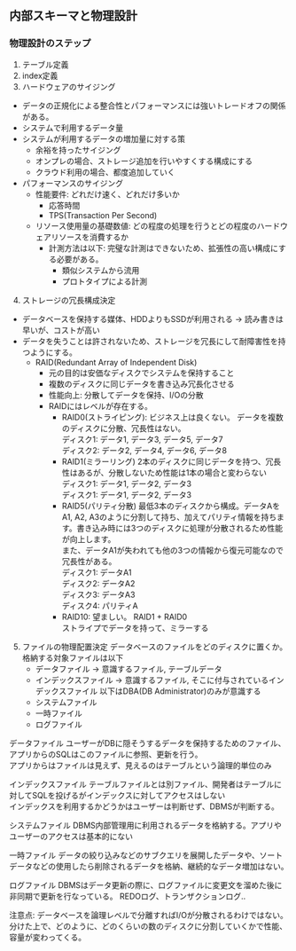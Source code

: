 ## 内部スキーマと物理設計
### 物理設計のステップ
1. テーブル定義
2. index定義
3. ハードウェアのサイジング
  - データの正規化による整合性とパフォーマンスには強いトレードオフの関係がある。
  - システムで利用するデータ量
  - システムが利用するデータの増加量に対する策
    - 余裕を持ったサイジング
    - オンプレの場合、ストレージ追加を行いやすくする構成にする
    - クラウド利用の場合、都度追加していく
  - パフォーマンスのサイジング
    - 性能要件: どれだけ速く、どれだけ多いか
      - 応答時間
      - TPS(Transaction Per Second)
    - リソース使用量の基礎数値: どの程度の処理を行うとどの程度のハードウェアリソースを消費するか
      - 計測方法は以下: 完璧な計測はできないため、拡張性の高い構成にする必要がある。
        - 類似システムから流用
        - プロトタイプによる計測
4. ストレージの冗長構成決定
  - データベースを保持する媒体、HDDよりもSSDが利用される -> 読み書きは早いが、コストが高い
  - データを失うことは許されないため、ストレージを冗長にして耐障害性を持つようにする。
    - RAID(Redundant Array of Independent Disk)
      - 元の目的は安価なディスクでシステムを保持すること
      - 複数のディスクに同じデータを書き込み冗長化させる
      - 性能向上: 分散してデータを保持、I/Oの分散
      - RAIDにはレベルが存在する。
        - RAID0(ストライピング): ビジネス上は良くない。
          データを複数のディスクに分散、冗長性はない。<br>
          ディスク1: データ1, データ3, データ5, データ7<br>
          ディスク2: データ2, データ4, データ6, データ8
        - RAID1(ミラーリング)
          2本のディスクに同じデータを持つ、冗長性はあるが、分散しないため性能は1本の場合と変わらない<br>
          ディスク1: データ1, データ2, データ3<br>
          ディスク1: データ1, データ2, データ3
        - RAID5(パリティ分散)
          最低3本のディスクから構成。データAをA1, A2, A3のように分割して持ち、加えてパリティ情報を持ちます。書き込み時には3つのディスクに処理が分散されるため性能が向上します。<br>
          また、データA1が失われても他の3つの情報から復元可能なので冗長性がある。<br>
          ディスク1: データA1<br>
          ディスク2: データA2<br>
          ディスク3: データA3<br>
          ディスク4: パリティA
        - RAID10: 望ましい。
          RAID1 + RAID0<br>
          ストライプでデータを持って、ミラーする
5. ファイルの物理配置決定
  データベースのファイルをどのディスクに置くか。<br>
  格納する対象ファイルは以下<br>
   - データファイル -> 意識するファイル, テーブルデータ
   - インデックスファイル -> 意識するファイル, そこに付与されているインデックスファイル
  以下はDBA(DB Administrator)のみが意識する
   - システムファイル
   - 一時ファイル
   - ログファイル
  
  データファイル
    ユーザーがDBに隠そうするデータを保持するためのファイル、アプリからのSQLはこのファイルに参照、更新を行う。<br>
    アプリからはファイルは見えず、見えるのはテーブルという論理的単位のみ

  インデックスファイル
    テーブルファイルとは別ファイル、開発者はテーブルに対してSQLを投げるがインデックスに対してアクセスはしない<br>
    インデックスを利用するかどうかはユーザーは判断せず、DBMSが判断する。
  
  システムファイル
    DBMS内部管理用に利用されるデータを格納する。アプリやユーザーのアクセスは基本的にない
  
  一時ファイル
    データの絞り込みなどのサブクエリを展開したデータや、ソートデータなどの使用したら削除されるデータを格納、継続的なデータ増加はない。

  ログファイル
    DBMSはデータ更新の際に、ログファイルに変更文を溜めた後に非同期で更新を行なっている。
    REDOログ、トランザクションログ..

  注意点: データベースを論理レベルで分離すればI/Oが分散されるわけではない。
    分けた上で、どのように、どのくらいの数のディスクに分割していくかで性能、容量が変わってくる。
